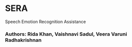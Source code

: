 # SERA
Speech Emotion Recognition Assistance

### Authors: Rida Khan, Vaishnavi Sadul, Veera Varuni Radhakrishnan

